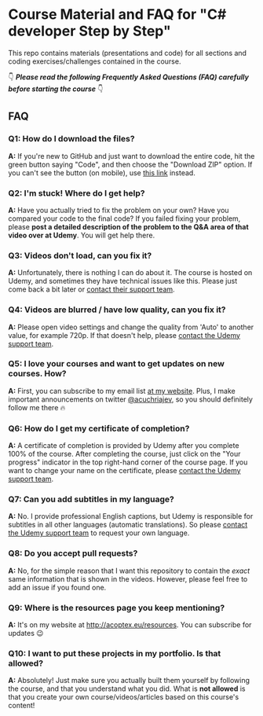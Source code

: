 # Course Material and FAQ for "C# developer Step by Step"

This repo contains materials (presentations and code) for all sections and coding exercises/challenges contained in the course.

👇 **_Please read the following Frequently Asked Questions (FAQ) carefully before starting the course_** 👇

## FAQ

### Q1: How do I download the files?

**A:** If you're new to GitHub and just want to download the entire code, hit the green button saying "Code", and then choose the "Download ZIP" option. If you can't see the button (on mobile), use [this link](https://github.com/AlexCuchriajev/C-sharp-developer-step-by-step/archive/master.zip) instead.

### Q2: I'm stuck! Where do I get help?

**A:** Have you actually tried to fix the problem on your own? Have you compared your code to the final code? If you failed fixing your problem, please **post a detailed description of the problem to the Q&A area of that video over at Udemy**. You will get help there.

### Q3: Videos don't load, can you fix it?

**A:** Unfortunately, there is nothing I can do about it. The course is hosted on Udemy, and sometimes they have technical issues like this. Please just come back a bit later or [contact their support team](https://support.udemy.com/hc/en-us).

### Q4: Videos are blurred / have low quality, can you fix it?

**A:** Please open video settings and change the quality from 'Auto' to another value, for example 720p. If that doesn't help, please [contact the Udemy support team](https://support.udemy.com/hc/en-us).

### Q5: I love your courses and want to get updates on new courses. How?

**A:** First, you can subscribe to my email list [at my website](http://acoptex.eu/resources). Plus, I make important announcements on twitter [@acuchriajev](https://twitter.com/acuchriajev), so you should definitely follow me there 🔥

### Q6: How do I get my certificate of completion?

**A:** A certificate of completion is provided by Udemy after you complete 100% of the course. After completing the course, just click on the "Your progress" indicator in the top right-hand corner of the course page. If you want to change your name on the certificate, please [contact the Udemy support team](https://support.udemy.com/hc/en-us).

### Q7: Can you add subtitles in my language?

**A:** No. I provide professional English captions, but Udemy is responsible for subtitles in all other languages (automatic translations). So please [contact the Udemy support team](https://support.udemy.com/hc/en-us) to request your own language.

### Q8: Do you accept pull requests?

**A:** No, for the simple reason that I want this repository to contain the _exact_ same information that is shown in the videos. However, please feel free to add an issue if you found one.

### Q9: Where is the resources page you keep mentioning?

**A:** It's on my website at <http://acoptex.eu/resources>. You can subscribe for updates 😉

### Q10: I want to put these projects in my portfolio. Is that allowed?

**A:** Absolutely! Just make sure you actually built them yourself by following the course, and that you understand what you did. What is **not allowed** is that you create your own course/videos/articles based on this course's content!
